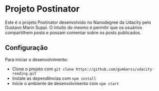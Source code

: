 # Projeto Postinator

Este é o projeto Postinator desenvolvido no Nanodegree da Udacity pelo Gustavo Marin Suppi. O intuíto do mesmo é permitir que os usuários compartilhem posts e possam comentar sobre os posts publicados.

## Configuração

Para iniciar o desenvolvimento:

* Clone o projeto com `git clone https://github.com/gumberss/udacity-reading.git`
* Instale as dependências com `npm install`
* Inicie o ambiente de desenvolvimento com `npm start`

